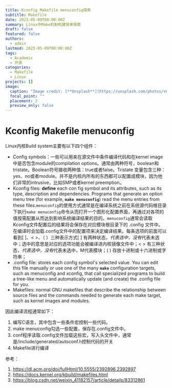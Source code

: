 ```yaml
---
title: Kconfig Makefile menuconfig探索
subtitle: Makefile
date: 2023-05-09T00:00:00Z
summary: Linux中Make机制构建简单探索
draft: false
featured: false
authors:
  - admin
lastmod: 2023-05-09T00:00:00Z
tags:
  - Academic
  - 开源
categories:
  - Makefile
  - Linux
projects: []
image:
  caption: "Image credit: [**Unsplash**](https://unsplash.com/photos/vOTBmRh3-7I)"
  focal_point: ""
  placement: 2
  preview_only: false
---
```


# Kconfig Makefile menuconfig

Linux内核Build system主要有以下四个组件：

- Config symbols：一些可以用来在源文件中条件编译代码和在kernel image中是否包含module的compilation options。通常由两种符号，boolean和tristate。Boolean符号接收两种值：true或者false。Tristate 变量包含三种：yes、no或者module。并不是内核内所有的东西都可以配置成模块，因为他们非常的intrusive，比如SMP或者kernel preemption。
- Kconfig files: **define** each con fig symbol and its attributes, such as its type, description and dependencies. Programs that generate an option menu tree (for example, **`make menuconfig`**) read the menu entries from these files.`menuconfig`的使用方式通常是在编译系统之前在系统源代码根目录下执行`make menuconfig`命令从而打开一个图形化配置界面，再通过对各项的值按需配置从而达到影响系统编译结果的目的。`menuconfig`通常会读取Kconfig文件配置后的结果将会保存在对应模块根目录下的 .config 文件中。在编译时会加载.config文件中的配置项来决定编译结果。每条选项的前面可以看到[ ]、< >、（ ）三种表示方式[ ] 有两种状态，*代表选中，没有*代表未选中；选中的意思是对应的选项功能会被编译进内核镜像文件中；< > 有三种状态，*代表选中，没有*代表未选中，M代表模块；( ) 存放十进制或十六进制或字符串；
- .config file: stores each config symbol's selected value. You can edit this file manually or use one of the many **`make`** configuration targets, such as menuconfig and xconfig, that call specialized programs to build a tree-like menu and automatically update (and create) the .config file for you.
- Makefiles: normal GNU makefiles that describe the relationship between source files and the commands needed to generate each make target, such as kernel images and modules.

因此编译流程通常如下：

1. 编写C语言，其中包含一些条件宏控制一些代码。
2. make menuconfig勾选一些配置，保存在.config文件中。
3. conf程序读取.config文件加载这些宏，写入头文件中，通常是/include/generated/autoconf.h控制代码的开关
4. Makefile进行编译



参考：

1. https://dl.acm.org/doi/fullHtml/10.5555/2392896.2392897
2. https://docs.kernel.org/kbuild/makefiles.html
3. https://blog.csdn.net/weixin_41182157/article/details/83312861

